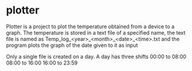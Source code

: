 # plotter
Plotter is a project to plot the temperature obtained from a device  to a graph. The temperature is stored in a text file of a specified name, the text file is named as  Temp_log\_\<year>\_\<month>_\<date>\_\<time>.txt and the program plots the graph of the date given to it as input

Only a single file is created on a day. 
A day has three shifts
00:00 to 08:00
08:00 to 16:00
16:00 to 23:59

